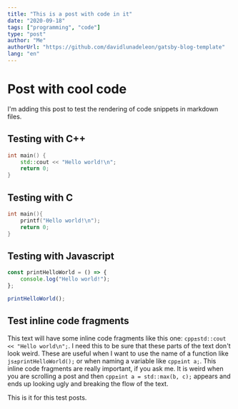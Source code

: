 ```yaml
---
title: "This is a post with code in it"
date: "2020-09-18"
tags: ["programming", "code"]
type: "post"
author: "Me"
authorUrl: "https://github.com/davidlunadeleon/gatsby-blog-template"
lang: "en"
---
```


# Post with cool code

I'm adding this post to test the rendering of code snippets in markdown files.

## Testing with C++

```cpp
int main() {
	std::cout << "Hello world!\n";
	return 0;
}
```

## Testing with C

```c
int main(){
	printf("Hello world!\n");
	return 0;
}
```

## Testing with Javascript

```js
const printHelloWorld = () => {
	console.log("Hello world!");
};

printHelloWorld();
```

## Test inline code fragments

This text will have some inline code fragments like this one: `cpp±std::cout << "Hello world\n";`. I need this to be sure that these parts of the text don't look weird. These are useful when I want to use the name of a function like `js±printHelloWorld();` or when naming a variable like `cpp±int a;`. This inline code fragments are really important, if you ask me. It is weird when you are scrolling a post and then `cpp±int a = std::max(b, c);` appears and ends up looking ugly and breaking the flow of the text.

This is it for this test posts.

